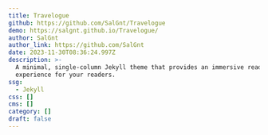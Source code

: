```yaml
---
title: Travelogue
github: https://github.com/SalGnt/Travelogue
demo: https://salgnt.github.io/Travelogue/
author: SalGnt
author_link: https://github.com/SalGnt
date: 2023-11-30T08:36:24.997Z
description: >-
  A minimal, single-column Jekyll theme that provides an immersive read
  experience for your readers.
ssg:
  - Jekyll
css: []
cms: []
category: []
draft: false
---
```

